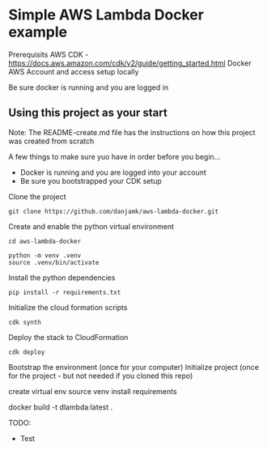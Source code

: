 # Simple AWS Lambda Docker example

Prerequisits
AWS CDK - https://docs.aws.amazon.com/cdk/v2/guide/getting_started.html
Docker
AWS Account and access setup locally

Be sure docker is running and you are logged in

## Using this project as your start
Note: The README-create.md file has the instructions on how this project was created from scratch

A few things to make sure yuo have in order before you begin...
- Docker is running and you are logged into your account
- Be sure you bootstrapped your CDK setup

Clone the project

```
git clone https://github.com/danjamk/aws-lambda-docker.git
```

Create and enable the python virtual environment

```
cd aws-lambda-docker
```

```
python -m venv .venv
source .venv/bin/activate
```


Install the python dependencies

```
pip install -r requirements.txt
```


Initialize the cloud formation scripts

```
cdk synth
```

Deploy the stack to CloudFormation

```
cdk deploy
```






Bootstrap the environment (once for your computer)
Initialize project (once for the project - but not needed if you cloned this repo)

create virtual env
source venv
install requirements


docker build -t dlambda:latest .





TODO:
- Test


